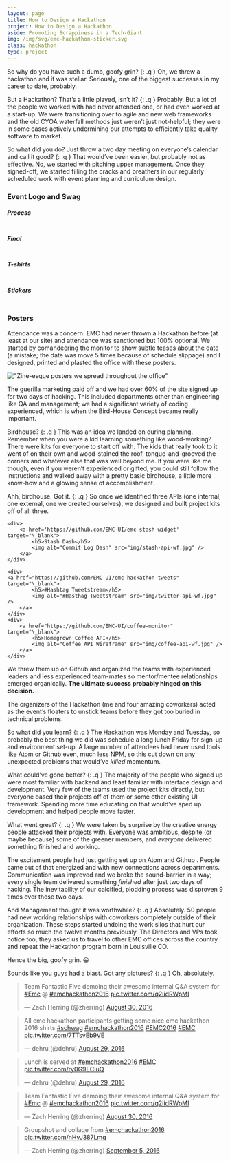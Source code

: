 ```yaml
---
layout: page
title: How to Design a Hackathon
project: How to Design a Hackathon
aside: Promoting Scrappiness in a Tech-Giant
img: /img/svg/emc-hackathon-sticker.svg
class: hackathon
type: project
---
```


So why do you have such a dumb, goofy grin?
{: .q }
Oh, we threw a hackathon and it was stellar. Seriously, one of the biggest successes in my career to date, probably.

But a Hackathon? That’s a little played, isn’t it?
{: .q }
Probably. But a lot of the people we worked with had never attended one, or had even worked at a start-up. We were transitioning over to agile and new web frameworks and the old CYOA waterfall methods just weren’t just not-helpful; they were in some cases actively undermining our attempts to efficiently take quality software to market.

So what did you do? Just throw a two day meeting on everyone’s calendar and call it good?
{: .q }
That would’ve been easier, but probably not as effective. No, we started with pitching upper management. Once they signed-off, we started filling the cracks and breathers in our regularly scheduled work with event planning and curriculum design.

### Event Logo and Swag
<div class="wide tile-2 align-top" markdown="0">
    <div>
        <h5>Process</h5>
        <img src="img/logo-process.jpg" alt="" />
    </div>
    <div>
        <h5>Final</h5>
        <img src="img/logo-final.jpg" alt="" />
    </div>
    <div>
        <h5>T-shirts</h5>
        <img src="img/logo-tshirt.jpg" alt="" />
        </div>
    <div>
        <h5>Stickers</h5>
        <img src="img/logo-stickers.jpg" alt="" />
    </div>
</div>

### Posters
Attendance was a concern. EMC had never thrown a Hackathon before (at least at our site) and attendance was sanctioned but 100% optional. We started by comandeering the monitor to show subtle teases about the date (a mistake; the date was move 5 times because of schedule slippage) and I designed, printed and plasted the office with these posters.

!["Zine-esque posters we spread throughout the office"](img/posters.jpg)

The guerilla marketing paid off and we had over 60% of the site signed up for two days of hacking. This included departments other than engineering like QA and management; we had a significant variety of coding experienced, which is when the Bird-House Concept became really important.

Birdhouse?
{: .q }
This was an idea we landed on during planning. Remember when you were a kid learning something like wood-working? There were kits for everyone to start off with. The kids that really took to it went of on their own and wood-stained the roof, tongue-and-grooved the corners and whatever else that was well beyond me. If you were like me though, even if you weren’t experienced or gifted, you could still follow the instructions and walked away with a pretty basic birdhouse, a little more know-how and a glowing sense of accomplishment.

Ahh, birdhouse. Got it.
{: .q }
So once we identified three APIs (one internal, one external, one we created ourselves), we designed and built project kits off of all three.

<div class="wide tile-3 align-top" markdown="0">

    <div>
        <a href='https://github.com/EMC-UI/emc-stash-widget' target="\_blank">
            <h5>Stash Dash</h5>
            <img alt="Commit Log Dash" src="img/stash-api-wf.jpg" />
        </a>
    </div>

    <div>
    <a href="https://github.com/EMC-UI/emc-hackathon-tweets" target="\_blank">
            <h5>#Hashtag Tweetstream</h5>
            <img alt="#Hasthag Tweetstream" src="img/twitter-api-wf.jpg" />
        </a>
    </div>
    <div>
        <a href="https://github.com/EMC-UI/coffee-monitor" target="\_blank">
            <h5>Homegrown Coffee API</h5>
            <img alt="Coffee API Wireframe" src="img/coffee-api-wf.jpg" />
        </a>
    </div>
</div>

We threw them up on Github and organized the teams with experienced leaders and less experienced team-mates so mentor/mentee relationships emerged organically. **The ultimate success probably hinged on this decision.**

The organizers of the Hackathon (me and four amazing coworkers) acted as the event’s floaters to unstick teams before they got too buried in technical problems.

So what did you learn?
{: .q }
The Hackathon was Monday and Tuesday, so probably the best thing we did was schedule a long lunch Friday for sign-up and environment set-up. A large number of attendees had never used tools like Atom or Github even, much less NPM, so this cut down on any unexpected problems that would’ve _killed_ momentum.

What could’ve gone better?
{: .q }
The majority of the people who signed up were most familiar with backend and least familiar with interface design and development. Very few of the teams used the project kits directly, but everyone based their projects off of them or some other existing UI framework. Spending more time educating on that would’ve sped up development and helped people move faster.

What went great?
{: .q }
We were taken by surprise by the creative energy people attacked their projects with. Everyone was ambitious, despite (or maybe because) some of the greener members, and _everyone_ delivered something finished and working.

The excitement people had just getting set up on Atom and Github . People came out of that energized and with new connections across departments. Communication was improved and we broke the sound-barrier in a way; every single team delivered something _finished_ after just two days of hacking. The inevitability of our calcified, plodding process was disproven 9 times over those two days.

And Management thought it was worthwhile?
{: .q }
Absolutely. 50 people had new working relationships with coworkers completely outside of their organization. These steps started undoing the work silos that hurt our efforts so much the twelve months previously. The Directors and VPs took notice too; they asked us to travel to other EMC offices across the country and repeat the Hackathon program born in Louisville CO.

Hence the big, goofy grin. 😀

Sounds like you guys had a blast. Got any pictures?
{: .q }
Oh, absolutely.

<blockquote class="twitter-tweet" data-lang="en"><p lang="en" dir="ltr">Team Fantastic Five demoing their awesome internal Q&amp;A system for <a href="https://twitter.com/hashtag/Emc?src=hash">#Emc</a> @ <a href="https://twitter.com/hashtag/emchackathon2016?src=hash">#emchackathon2016</a> <a href="https://t.co/q2IidRWpMI">pic.twitter.com/q2IidRWpMI</a></p>&mdash; Zach Herring (@zherring) <a href="https://twitter.com/zherring/status/770755715229097984">August 30, 2016</a></blockquote>
<script async src="//platform.twitter.com/widgets.js" charset="utf-8"></script>

<blockquote class="twitter-tweet" data-lang="en"><p lang="en" dir="ltr">All emc hackathon participants getting some nice emc hackathon 2016 shirts  <a href="https://twitter.com/hashtag/schwag?src=hash">#schwag</a> <a href="https://twitter.com/hashtag/emchackathon2016?src=hash">#emchackathon2016</a> <a href="https://twitter.com/hashtag/EMC2016?src=hash">#EMC2016</a> <a href="https://twitter.com/hashtag/EMC?src=hash">#EMC</a> <a href="https://t.co/7TTsvEb9VE">pic.twitter.com/7TTsvEb9VE</a></p>&mdash; dehru (@dehru) <a href="https://twitter.com/dehru/status/770305999131508736">August 29, 2016</a></blockquote>
<script async src="//platform.twitter.com/widgets.js" charset="utf-8"></script>

<blockquote class="twitter-tweet" data-lang="en"><p lang="en" dir="ltr">Lunch is served at <a href="https://twitter.com/hashtag/emchackathon2016?src=hash">#emchackathon2016</a> <a href="https://twitter.com/hashtag/EMC?src=hash">#EMC</a> <a href="https://t.co/ry0G9ECIuQ">pic.twitter.com/ry0G9ECIuQ</a></p>&mdash; dehru (@dehru) <a href="https://twitter.com/dehru/status/770324855254200320">August 29, 2016</a></blockquote>
<script async src="//platform.twitter.com/widgets.js" charset="utf-8"></script>

<blockquote class="twitter-tweet" data-lang="en"><p lang="en" dir="ltr">Team Fantastic Five demoing their awesome internal Q&amp;A system for <a href="https://twitter.com/hashtag/Emc?src=hash">#Emc</a> @ <a href="https://twitter.com/hashtag/emchackathon2016?src=hash">#emchackathon2016</a> <a href="https://t.co/q2IidRWpMI">pic.twitter.com/q2IidRWpMI</a></p>&mdash; Zach Herring (@zherring) <a href="https://twitter.com/zherring/status/770755715229097984">August 30, 2016</a></blockquote>
<script async src="//platform.twitter.com/widgets.js" charset="utf-8"></script>

<blockquote class="twitter-tweet" data-lang="en"><p lang="en" dir="ltr">Groupshot and collage from <a href="https://twitter.com/hashtag/emchackathon2016?src=hash">#emchackathon2016</a> <a href="https://t.co/nHvJ387Lmq">pic.twitter.com/nHvJ387Lmq</a></p>&mdash; Zach Herring (@zherring) <a href="https://twitter.com/zherring/status/772893448420544512">September 5, 2016</a></blockquote>
<script async src="//platform.twitter.com/widgets.js" charset="utf-8"></script>
